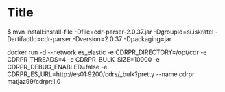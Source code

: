 # Title

$ mvn install:install-file -Dfile=cdr-parser-2.0.37.jar -DgroupId=si.iskratel -DartifactId=cdr-parser -Dversion=2.0.37 -Dpackaging=jar



docker run -d --network es_elastic -e CDRPR_DIRECTORY=/opt/cdr -e CDRPR_THREADS=4 -e CDRPR_BULK_SIZE=10000 -e CDRPR_DEBUG_ENABLED=false -e CDRPR_ES_URL=http://es01:9200/cdrs/_bulk?pretty --name cdrpr matjaz99/cdrpr:1.0
